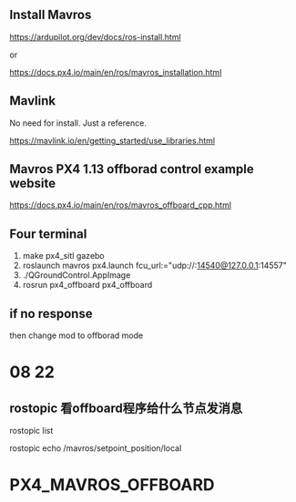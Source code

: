 

## Install Mavros

https://ardupilot.org/dev/docs/ros-install.html

or

https://docs.px4.io/main/en/ros/mavros_installation.html

## Mavlink 

No need for install. Just a reference.

https://mavlink.io/en/getting_started/use_libraries.html

## Mavros PX4 1.13 offborad control example website

https://docs.px4.io/main/en/ros/mavros_offboard_cpp.html



## Four terminal

1. make px4_sitl gazebo
2. roslaunch mavros px4.launch fcu_url:="udp://:14540@127.0.0.1:14557"
3. ./QGroundControl.AppImage 
4. rosrun px4_offboard px4_offboard 

## if no response

then change mod to offborad mode


 
# 08 22

## rostopic 看offboard程序给什么节点发消息

rostopic list

rostopic echo /mavros/setpoint_position/local

# PX4_MAVROS_OFFBOARD
